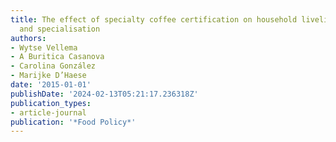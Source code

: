 ```yaml
---
title: The effect of specialty coffee certification on household livelihood strategies
  and specialisation
authors:
- Wytse Vellema
- A Buritica Casanova
- Carolina González
- Marijke D’Haese
date: '2015-01-01'
publishDate: '2024-02-13T05:21:17.236318Z'
publication_types:
- article-journal
publication: '*Food Policy*'
---
```

